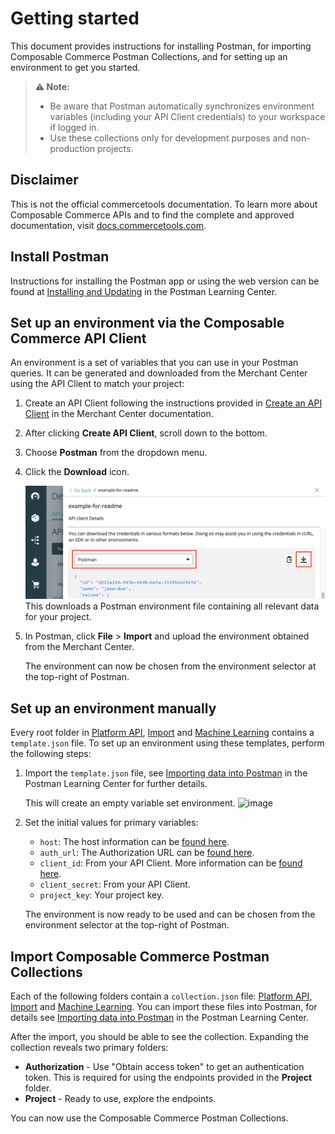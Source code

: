 # Getting started

This document provides instructions for installing Postman, for importing Composable Commerce Postman Collections, and for setting up an environment to get you started.

> **:warning: Note:**
>
> - Be aware that Postman automatically synchronizes environment variables (including your API Client credentials) to your workspace if logged in.
> - Use these collections only for development purposes and non-production projects.

## Disclaimer

This is not the official commercetools documentation.
To learn more about Composable Commerce APIs and to find the complete and approved documentation, visit [docs.commercetools.com](http://docs.commercetools.com/).

## Install Postman

Instructions for installing the Postman app or using the web version can be found at [Installing and Updating](https://learning.postman.com/docs/getting-started/installation-and-updates/) in the Postman Learning Center.

## Set up an environment via the Composable Commerce API Client

An environment is a set of variables that you can use in your Postman queries. It can be generated and downloaded from the Merchant Center using the API Client to match your project:

1. Create an API Client following the instructions provided in [Create an API Client](https://docs.commercetools.com/merchant-center/api-clients#create-an-api-client) in the Merchant Center documentation.
1. After clicking **Create API Client**, scroll down to the bottom.
1. Choose **Postman** from the dropdown menu.
1. Click the **Download** icon.

   ![image](/src/images/postman-environment-download.png)
   This downloads a Postman environment file containing all relevant data for your project.

1. In Postman, click **File** > **Import** and upload the environment obtained from the Merchant Center.

   The environment can now be chosen from the environment selector at the top-right of Postman.

## Set up an environment manually

Every root folder in [Platform API](api/), [Import](import/) and [Machine Learning](ml/) contains a `template.json` file.
To set up an environment using these templates, perform the following steps:

1. Import the `template.json` file, see [Importing data into Postman](https://learning.postman.com/docs/getting-started/importing-and-exporting-data/#importing-data-into-postman) in the Postman Learning Center for further details.

   This will create an empty variable set environment.
   ![image](https://user-images.githubusercontent.com/4946943/141699543-9f626cd3-5dcf-4b8d-94ad-f0045fc15b44.png)

1. Set the initial values for primary variables:

   - `host`: The host information can be [found here](https://docs.commercetools.com/api/general-concepts#hosts).
   - `auth_url`: The Authorization URL can be [found here](https://docs.commercetools.com/api/authorization#requesting-an-access-token-using-commercetools-oauth-20-server).
   - `client_id`: From your API Client. More information can be [found here](https://docs.commercetools.com/merchant-center/api-clients#create-an-api-client).
   - `client_secret`: From your API Client.
   - `project_key`: Your project key.

   The environment is now ready to be used and can be chosen from the environment selector at the top-right of Postman.

## Import Composable Commerce Postman Collections

Each of the following folders contain a `collection.json` file: [Platform API](api/), [Import](import/) and [Machine Learning](ml/).
You can import these files into Postman, for details see [Importing data into Postman](https://learning.postman.com/docs/getting-started/importing-and-exporting-data/#importing-data-into-postman) in the Postman Learning Center.

After the import, you should be able to see the collection. Expanding the collection reveals two primary folders:

- **Authorization** - Use "Obtain access token" to get an authentication token. This is required for using the endpoints provided in the **Project** folder.
- **Project** - Ready to use, explore the endpoints.

You can now use the Composable Commerce Postman Collections.

